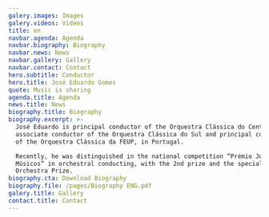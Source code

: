 ```yaml
---
galery.images: Images
galery.videos: Videos
title: en
navbar.agenda: Agenda
navbar.biography: Biography
navbar.news: News
navbar.gallery: Gallery
navbar.contact: Contact
hero.subtitle: Conductor
hero.title: José Eduardo Gomes
quote: Music is sharing
agenda.title: Agenda
news.title: News
biography.title: Biography
biography.excerpt: >-
  José Eduardo is principal conductor of the Orquestra Clássica do Centro,
  associate conductor of the Orquestra Clássica do Sul and principal conductor
  of the Orquestra Clássica da FEUP, in Portugal.

  Recently, he was distinguished in the national competition “Prémio Jovens
  Músicos” in orchestral conducting, with the 2nd prize and the special
  Orchestra Prize.
biography.cta: Download Biography
biography.file: /pages/Biography ENG.pdf
galery.title: Gallery
contact.title: Contact
---
```


